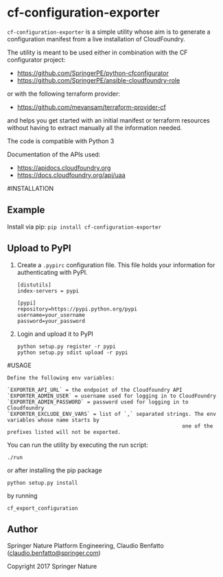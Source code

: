# cf-configuration-exporter

`cf-configuration-exporter` is a simple utility whose aim is to generate a 
configuration manifest from a live installation of CloudFoundry.

The utility is meant to be used either in combination with the CF configurator project:

- https://github.com/SpringerPE/python-cfconfigurator
- https://github.com/SpringerPE/ansible-cloudfoundry-role

or with the following terraform provider:

- https://github.com/mevansam/terraform-provider-cf

and helps you get started with an initial manifest or terraform resources without having to extract manually
all the information needed.

The code is compatible with Python 3

Documentation of the APIs used:

* https://apidocs.cloudfoundry.org
* https://docs.cloudfoundry.org/api/uaa

#INSTALLATION

## Example

Install via pip: `pip install cf-configuration-exporter`

## Upload to PyPI

1. Create a `.pypirc` configuration file. This file holds your information for authenticating with PyPI.

   ```
   [distutils]
   index-servers = pypi
   
   [pypi]
   repository=https://pypi.python.org/pypi
   username=your_username
   password=your_password
   ```
2. Login and upload it to PyPI

   ```
   python setup.py register -r pypi
   python setup.py sdist upload -r pypi
   ```

#USAGE

```
Define the following env variables:

`EXPORTER_API_URL` = the endpoint of the Cloudfoundry API
`EXPORTER_ADMIN_USER` = username used for logging in to CloudFoundry
`EXPORTER_ADMIN_PASSWORD` = password used for logging in to Cloudfoundry
`EXPORTER_EXCLUDE_ENV_VARS` = list of `,` separated strings. The env variables whose name starts by
                                                         one of the prefixes listed will not be exported.
```

You can run the utility by executing the run script:

```
./run
```

or after installing the pip package

```
python setup.py install
```

by running

```
cf_export_configuration
```

## Author

Springer Nature Platform Engineering, Claudio Benfatto (claudio.benfatto@springer.com)

Copyright 2017 Springer Nature